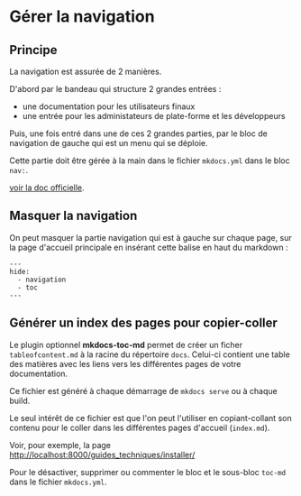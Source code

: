 # Gérer la navigation

## Principe

La navigation est assurée de 2 manières.

D'abord par le bandeau qui structure 2 grandes entrées :
  -  une documentation pour les utilisateurs finaux
  -  une entrée pour les administateurs de plate-forme et les développeurs

Puis, une fois entré dans une de ces 2 grandes parties, par le bloc de navigation de gauche qui est un menu qui se déploie.

Cette partie doit être gérée à la main dans le fichier `mkdocs.yml` dans le bloc `nav:`.

[voir la doc officielle](https://squidfunk.github.io/mkdocs-material/setup/setting-up-navigation/#hiding-the-sidebars).


## Masquer la navigation

On peut masquer la partie navigation qui est à gauche sur chaque page, sur la page d'accueil principale en insérant cette balise en haut du markdown :

```
---
hide:
  - navigation
  - toc
---
```


## Générer un index des pages pour copier-coller

Le plugin optionnel **mkdocs-toc-md** permet de créer un ficher `tableofcontent.md` à la racine du répertoire `docs`. Celui-ci contient une table des matières avec les liens vers les différentes pages de votre documentation.

Ce fichier est généré à chaque démarrage de `mkdocs serve` ou à chaque build.

Le seul intérêt de ce fichier est que l'on peut l'utiliser en copiant-collant son contenu pour le coller dans les différentes pages d'accueil (`index.md`).

Voir, pour exemple, la page [http://localhost:8000/guides_techniques/installer/](http://localhost:8000/guides_techniques/installer/ "http://localhost:8000/guides_techniques/installer/")

Pour le désactiver, supprimer ou commenter le bloc et le sous-bloc `toc-md` dans le fichier `mkdocs.yml`.